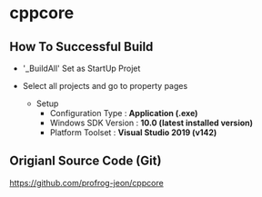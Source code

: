# cppcore



## How To Successful Build

- '_BuildAll' Set as StartUp Projet

- Select all projects and go to property pages

  - Setup
    - Configuration Type : **Application (.exe)**
    - Windows SDK Version : **10.0 (latest installed version)**
    - Platform Toolset : **Visual Studio 2019 (v142)**
    



## Origianl Source Code (Git)

https://github.com/profrog-jeon/cppcore
